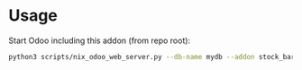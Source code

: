 # Usage

Start Odoo including this addon (from repo root):

```bash
python3 scripts/nix_odoo_web_server.py --db-name mydb --addon stock_barcodes
```

